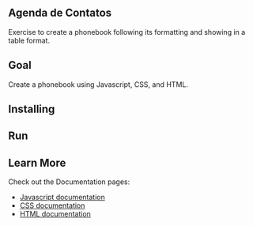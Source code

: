 ## Agenda de Contatos

Exercise to create a phonebook following its formatting and showing in a table format.

## Goal

Create a phonebook using Javascript, CSS, and HTML.

## Installing

## Run

## Learn More

Check out the Documentation pages:

- [Javascript documentation](https://devdocs.io/javascript/)
- [CSS documentation](https://devdocs.io/css/)
- [HTML documentation](https://developer.mozilla.org/en-US/docs/Web/HTML)
